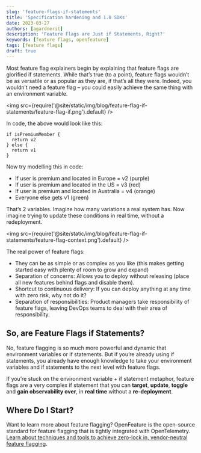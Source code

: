 ```yaml
---
slug: 'feature-flags-if-statements'
title: 'Specification hardening and 1.0 SDKs'
date: 2023-03-27
authors: [agardnerit]
description: 'Feature Flags are Just if Statements, Right?'
keywords: [feature flags, openfeature]
tags: [feature flags]
draft: true
---
```


Most feature flag explainers begin by explaining that feature flags are glorified if statements.
While that’s true (to a point), feature flags wouldn’t be as versatile or as popular as they are, if that’s all they were. Indeed, you wouldn’t need a feature flag – you could easily achieve the same thing with an environment variable.

<!--truncate-->

<img src={require('@site/static/img/blog/feature-flag-if-statements/feature-flag-if.png').default} />

In code, the above would look like this:

```shell
if isPremiumMember {
  return v2
} else {
  return v1
}
```

Now try modelling this in code:

- If user is premium and located in Europe = v2 (purple)
- If user is premium and located in the US = v3 (red)
- If user is premium and located in Australia = v4 (orange)
- Everyone else gets v1 (green)

That’s 2 variables. Imagine how many variations a real system has. Now imagine trying to update these conditions in real time, without a redeployment.

<img src={require('@site/static/img/blog/feature-flag-if-statements/feature-flag-context.png').default} />

The real power of feature flags:

- They can be as simple or as complex as you like (this makes getting started easy with plenty of room to grow and expand)
- Separation of concerns: Allows you to deploy without releasing (place all new features behind flags and disable them).
- Shortcut to continuous delivery: If you can deploy anything at any time with zero risk, why not do it?
- Separation of responsibilities: Product managers take responsibility of feature flags, leaving DevOps teams to deal with their area of responsibility.

## So, are Feature Flags if Statements?

No, feature flagging is so much more powerful and dynamic that environment variables or if statements. But if you’re already using if statements, you already have enough knowledge to take your environment variables and if statements to the next level with feature flags.

If you’re stuck on the environment variable + if statement metaphor, feature flags are a very complex if statement that you can **target**, **update**, **toggle** and **gain observability over**, in **real time** without a **re-deployment**.

## Where Do I Start?

Want to learn more about feature flagging? OpenFeature is the open-source standard for feature flagging that is tightly integrated with OpenTelemetry. [Learn about techniques and tools to achieve zero-lock in, vendor-neutral feature flagging](https://openfeature.dev).

